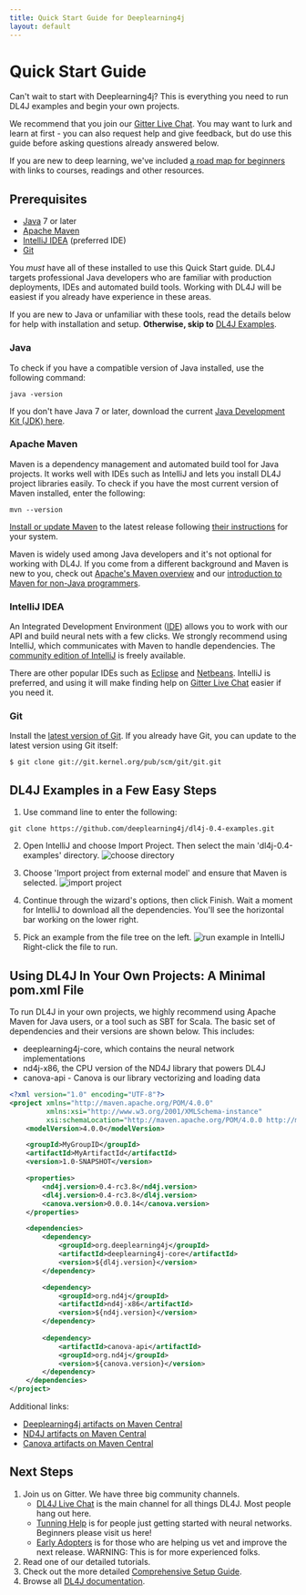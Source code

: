 ```yaml
---
title: Quick Start Guide for Deeplearning4j
layout: default
---
```


Quick Start Guide
=================

Can't wait to start with Deeplearning4j? This is everything you need to run DL4J examples and begin your own projects.

We recommend that you join our [Gitter Live Chat](https://gitter.im/deeplearning4j/deeplearning4j). You may want to lurk and learn at first - you can also request help and give feedback, but do use this guide before asking questions already answered below. 

If you are new to deep learning, we've included [a road map for beginners](../deeplearningforbeginners.html) with links to courses, readings and other resources. 

## Prerequisites

* [Java](http://www.oracle.com/technetwork/java/javase/downloads/jdk8-downloads-2133151.html) 7 or later
* [Apache Maven](https://maven.apache.org/download.cgi)
* [IntelliJ IDEA](https://www.jetbrains.com/idea/download/) (preferred IDE)
* [Git](https://git-scm.com/downloads)

You *must* have all of these installed to use this Quick Start guide. DL4J targets professional Java developers who are familiar with production deployments, IDEs and automated build tools. Working with DL4J will be easiest if you already have experience in these areas.

If you are new to Java or unfamiliar with these tools, read the details below for help with installation and setup. **Otherwise, skip to** <a href="#examples">DL4J Examples</a>.

### <a name="Java">Java</a>

To check if you have a compatible version of Java installed, use the following command:

```
java -version
```

If you don't have Java 7 or later, download the current [Java Development Kit (JDK) here](http://www.oracle.com/technetwork/java/javase/downloads/jdk8-downloads-2133151.html). 
                
### <a name="Maven">Apache Maven</a>

Maven is a dependency management and automated build tool for Java projects. It works well with IDEs such as IntelliJ and lets you install DL4J project libraries easily. To check if you have the most current version of Maven installed, enter the following:

```
mvn --version
```

[Install or update Maven](https://maven.apache.org/download.cgi) to the latest release following [their instructions](https://maven.apache.org/install.html) for your system.

Maven is widely used among Java developers and it's not optional for working with DL4J. If you come from a different background and Maven is new to you, check out [Apache's Maven overview](http://maven.apache.org/what-is-maven.html) and our [introduction to Maven for non-Java programmers](http://deeplearning4j.org/maven.html). 

### IntelliJ IDEA

An Integrated Development Environment ([IDE](http://encyclopedia.thefreedictionary.com/integrated+development+environment)) allows you to work with our API and build neural nets with a few clicks. We strongly recommend using IntelliJ, which communicates with Maven to handle dependencies. The [community edition of IntelliJ](https://www.jetbrains.com/idea/download/) is freely available. 

There are other popular IDEs such as [Eclipse](http://books.sonatype.com/m2eclipse-book/reference/creating-sect-importing-projects.html) and [Netbeans](http://wiki.netbeans.org/MavenBestPractices). IntelliJ is preferred, and using it will make finding help on [Gitter Live Chat](https://gitter.im/deeplearning4j/deeplearning4j) easier if you need it.

### Git

Install the [latest version of Git](https://git-scm.com/book/en/v2/Getting-Started-Installing-Git). If you already have Git, you can update to the latest version using Git itself:

```
$ git clone git://git.kernel.org/pub/scm/git/git.git
```

## <a name="examples">DL4J Examples in a Few Easy Steps</a>

1. Use command line to enter the following:

```
git clone https://github.com/deeplearning4j/dl4j-0.4-examples.git
```

2. Open IntelliJ and choose Import Project. Then select the main 'dl4j-0.4-examples' directory. 
![choose directory](../img/Install_IntJ_1.png)

3. Choose 'Import project from external model' and ensure that Maven is selected. 
![import project](../img/Install_IntJ_2.png)

4. Continue through the wizard's options, then click Finish. Wait a moment for IntelliJ to download all the dependencies. You'll see the horizontal bar working on the lower right.

5. Pick an example from the file tree on the left.
![run example in IntelliJ](../img/Install_IntJ_3.png)
Right-click the file to run. 

## Using DL4J In Your Own Projects: A Minimal pom.xml File

To run DL4J in your own projects, we highly recommend using Apache Maven for Java users, or a tool such as SBT for Scala. The basic set of dependencies and their versions are shown below. This includes:

- deeplearning4j-core, which contains the neural network implementations
- nd4j-x86, the CPU version of the ND4J library that powers DL4J
- canova-api - Canova is our library vectorizing and loading data


``` xml
<?xml version="1.0" encoding="UTF-8"?>
<project xmlns="http://maven.apache.org/POM/4.0.0"
         xmlns:xsi="http://www.w3.org/2001/XMLSchema-instance"
         xsi:schemaLocation="http://maven.apache.org/POM/4.0.0 http://maven.apache.org/xsd/maven-4.0.0.xsd">
    <modelVersion>4.0.0</modelVersion>

    <groupId>MyGroupID</groupId>
    <artifactId>MyArtifactId</artifactId>
    <version>1.0-SNAPSHOT</version>

    <properties>
        <nd4j.version>0.4-rc3.8</nd4j.version>
        <dl4j.version>0.4-rc3.8</dl4j.version>
        <canova.version>0.0.0.14</canova.version>
    </properties>

    <dependencies>
        <dependency>
            <groupId>org.deeplearning4j</groupId>
            <artifactId>deeplearning4j-core</artifactId>
            <version>${dl4j.version}</version>
        </dependency>

        <dependency>
            <groupId>org.nd4j</groupId>
            <artifactId>nd4j-x86</artifactId>
            <version>${nd4j.version}</version>
        </dependency>
        
        <dependency>
            <artifactId>canova-api</artifactId>
            <groupId>org.nd4j</groupId>
            <version>${canova.version}</version>
        </dependency>
    </dependencies>
</project>
```
Additional links:

- [Deeplearning4j artifacts on Maven Central](http://search.maven.org/#search%7Cga%7C1%7Cdeeplearning4j)
- [ND4J artifacts on Maven Central](http://search.maven.org/#search%7Cga%7C1%7Cnd4j)
- [Canova artifacts on Maven Central](http://search.maven.org/#search%7Cga%7C1%7Ccanova)

## Next Steps

1. Join us on Gitter. We have three big community channels.
    - [DL4J Live Chat](https://gitter.im/deeplearning4j/deeplearning4j) is the main channel for all things DL4J. Most people hang out here.
    - [Tunning Help](https://gitter.im/deeplearning4j/deeplearning4j/tuninghelp) is for people just getting started with neural networks. Beginners please visit us here!
    - [Early Adopters](https://gitter.im/deeplearning4j/deeplearning4j/earlyadopters) is for those who are helping us vet and improve the next release. WARNING: This is for more experienced folks. 
2. Read one of our detailed tutorials. 
3. Check out the more detailed [Comprehensive Setup Guide](http://deeplearning4j.org/gettingstarted).
4. Browse all [DL4J documentation](http://deeplearning4j.org/documentation).
